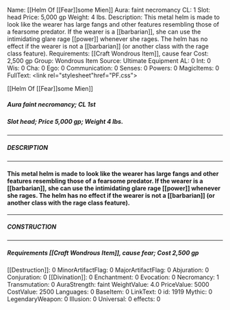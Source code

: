 Name: [[Helm Of [[Fear]]some Mien]]
Aura: faint necromancy
CL: 1
Slot: head
Price: 5,000 gp
Weight: 4 lbs.
Description: This metal helm is made to look like the wearer has large fangs and other features resembling those of a fearsome predator. If the wearer is a [[barbarian]], she can use the intimidating glare rage [[power]] whenever she rages. The helm has no effect if the wearer is not a [[barbarian]] (or another class with the rage class feature).
Requirements: [[Craft Wondrous Item]], cause fear
Cost: 2,500 gp
Group: Wondrous Item
Source: Ultimate Equipment
AL: 0
Int: 0
Wis: 0
Cha: 0
Ego: 0
Communication: 0
Senses: 0
Powers: 0
MagicItems: 0
FullText: <link rel="stylesheet"href="PF.css"><div class="heading"><p class="alignleft">[[Helm Of [[Fear]]some Mien]]</p><div style="clear: both;"></div></div><div><h5><b>Aura </b>faint necromancy; <b>CL </b>1st</h5><h5><b>Slot </b>head; <b>Price </b>5,000 gp; <b>Weight </b>4 lbs.</h5></div><hr/><div><h5><b>DESCRIPTION</b></h5></div><hr/><div><h4><p>This metal helm is made to look like the wearer has large fangs and other features resembling those of a fearsome predator. If the wearer is a [[barbarian]], she can use the intimidating glare rage [[power]] whenever she rages. The helm has no effect if the wearer is not a [[barbarian]] (or another class with the rage class feature).</p></h4></div><hr/><div><h5><b>CONSTRUCTION</b></h5></div><hr/><div><h5><b>Requirements </b>[[Craft Wondrous Item]], <i>cause fear</i>; <b>Cost </b>2,500 gp</h5></div>
[[Destruction]]: 0
MinorArtifactFlag: 0
MajorArtifactFlag: 0
Abjuration: 0
Conjuration: 0
[[Divination]]: 0
Enchantment: 0
Evocation: 0
Necromancy: 1
Transmutation: 0
AuraStrength: faint
WeightValue: 4.0
PriceValue: 5000
CostValue: 2500
Languages: 0
BaseItem: 0
LinkText: 0
id: 1919
Mythic: 0
LegendaryWeapon: 0
Illusion: 0
Universal: 0
effects: 0
